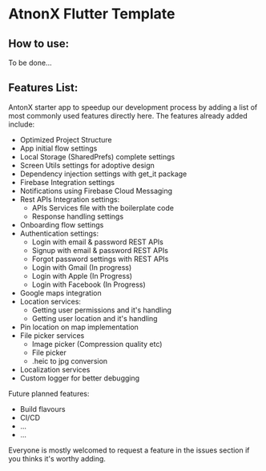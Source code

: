 # AtnonX Flutter Template

## How to use:
To be done...


## Features List:
AntonX starter app to speedup our development process by adding a list of most commonly used features directly here.
The features already added include:
- Optimized Project Structure
- App initial flow settings
- Local Storage (SharedPrefs) complete settings
- Screen Utils settings for adoptive design
- Dependency injection settings with get_it package
- Firebase Integration settings
- Notifications using Firebase Cloud Messaging
- Rest APIs Integration settings:
  - APIs Services file with the boilerplate code
  - Response handling settings
- Onboarding flow settings
- Authentication settings:
  - Login with email & password REST APIs
  - Signup with email & password REST APIs
  - Forgot password settings with REST APIs
  - Login with Gmail (In progress)
  - Login with Apple (In Progress)
  - Login with Facebook (In Progress)
- Google maps integration
- Location services:
  - Getting user permissions and it's handling
  - Getting user location and it's handling
- Pin location on map implementation
- File picker services
  - Image picker (Compression quality etc)
  - File picker
  - .heic to jpg conversion
- Localization services
- Custom logger for better debugging

Future planned features: 
- Build flavours
- CI/CD
- ...
- ...

Everyone is mostly welcomed to request a feature in the issues section if you thinks it's worthy adding.
